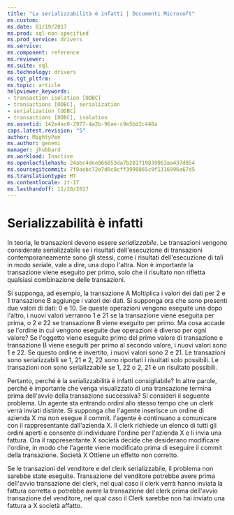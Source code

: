 ```yaml
---
title: "La serializzabilità è infatti | Documenti Microsoft"
ms.custom: 
ms.date: 01/19/2017
ms.prod: sql-non-specified
ms.prod_service: drivers
ms.service: 
ms.component: reference
ms.reviewer: 
ms.suite: sql
ms.technology: drivers
ms.tgt_pltfrm: 
ms.topic: article
helpviewer_keywords:
- transaction isolation [ODBC]
- transactions [ODBC], serialization
- serialization [ODBC]
- transactions [ODBC], isolation
ms.assetid: 142e4ac0-2977-4a2b-96ae-c9e5bd2c448a
caps.latest.revision: "5"
author: MightyPen
ms.author: genemi
manager: jhubbard
ms.workload: Inactive
ms.openlocfilehash: 24abc4dee066853da7b201f19839063aa437d854
ms.sourcegitcommit: 7f8aebc72e7d0c8cff3990865c9f1316996a67d5
ms.translationtype: MT
ms.contentlocale: it-IT
ms.lasthandoff: 11/20/2017
---
```

# <a name="serializability"></a>Serializzabilità è infatti
In teoria, le transazioni devono essere *serializzabile*. Le transazioni vengono considerate serializzabile se i risultati dell'esecuzione di transazioni contemporaneamente sono gli stessi, come i risultati dell'esecuzione di tali in modo seriale, vale a dire, una dopo l'altra. Non è importante la transazione viene eseguito per primo, solo che il risultato non rifletta qualsiasi combinazione delle transazioni.  
  
 Si supponga, ad esempio, la transazione A Moltiplica i valori dei dati per 2 e 1 transazione B aggiunge i valori dei dati. Si supponga ora che sono presenti due valori di dati: 0 e 10. Se queste operazioni vengono eseguite una dopo l'altro, i nuovi valori verranno 1 e 21 se la transazione viene eseguita per prima, o 2 e 22 se transazione B viene eseguito per primo. Ma cosa accade se l'ordine in cui vengono eseguite due operazioni è diverso per ogni valore? Se l'oggetto viene eseguito primo del primo valore di transazione e transazione B viene eseguiti per primo al secondo valore, i nuovi valori sono 1 e 22. Se questo ordine è invertito, i nuovi valori sono 2 e 21. Le transazioni sono serializzabili se 1, 21 e 2, 22 sono riportati i risultati solo possibili. Le transazioni non sono serializzabile se 1, 22 o 2, 21 è un risultato possibili.  
  
 Pertanto, perché è la serializzabilità è infatti consigliabile? In altre parole, perché è importante che venga visualizzato di una transazione termina prima dell'avvio della transazione successiva? Si consideri il seguente problema. Un agente sta entrando ordini allo stesso tempo che un clerk verrà inviati distinte. Si supponga che l'agente inserisce un ordine di azienda X ma non esegue il commit. l'agente è continuano a comunicare con il rappresentante dall'azienda X. Il clerk richiede un elenco di tutti gli ordini aperti e consente di individuare l'ordine per l'azienda X e li invia una fattura. Ora il rappresentante X società decide che desiderano modificare l'ordine, in modo che l'agente viene modificato prima di eseguire il commit della transazione. Società X Ottiene un effetto non corretto.  
  
 Se le transazioni del venditore e del clerk serializzabile, il problema non sarebbe state eseguite. Transazione del venditore potrebbe avere prima dell'avvio transazione del clerk, nel qual caso il clerk verrà hanno inviata la fattura corretta o potrebbe avere la transazione del clerk prima dell'avvio transazione del venditore, nel qual caso il Clerk sarebbe non hai inviato una fattura a X società affatto.

